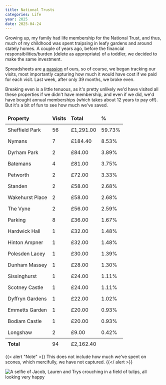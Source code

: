 ```yaml
---
title: National Trusts
categories: Life
year: 2025
date: 2025-04-24
---
```


Growing up, my family had life membership for the National Trust, and thus, much of my childhood was spent traipsing in leafy gardens and around stately homes. A couple of years ago, before the financial responsibilities/burden (delete as appropriate) of a toddler, we decided to make the same investment.

Spreadsheets are [a](/blog/virtual-games-yahtzee) [passion](/blog/virtual-games-boggle) of ours, so of course, we began tracking our visits, most importantly capturing how much it would have cost if we paid for each visit. Last week, after only 39 months, we broke even.

Breaking even is a little tenuous, as it's pretty unlikely we'd have visited all these properties if we didn't have membership, and even if we did, we'd have bought annual memberships (which takes about 12 years to pay off). But it's a bit of fun to see how much we've saved.

<table class="table">
<thead>
<tr>
<th>Property</th>
<th>Visits</th>
<th>Total</th>
<th>%</th>
</tr>
</thead>
<tbody>
<tr>
<td>Sheffield Park</td>
<td>56</td>
<td>£1,291.00</td>
<td>59.73%</td>
</tr>
<tr>
<td>Nymans</td>
<td>7</td>
<td>£184.40</td>
<td>8.53%</td>
</tr>
<tr>
<td>Dyrham Park</td>
<td>2</td>
<td>£84.00</td>
<td>3.89%</td>
</tr>
<tr>
<td>Batemans</td>
<td>4</td>
<td>£81.00</td>
<td>3.75%</td>
</tr>
<tr>
<td>Petworth</td>
<td>2</td>
<td>£72.00</td>
<td>3.33%</td>
</tr>
<tr>
<td>Standen</td>
<td>2</td>
<td>£58.00</td>
<td>2.68%</td>
</tr>
<tr>
<td>Wakehurst Place</td>
<td>2</td>
<td>£58.00</td>
<td>2.68%</td>
</tr>
<tr>
<td>The Vyne</td>
<td>2</td>
<td>£56.00</td>
<td>2.59%</td>
</tr>
<tr>
<td>Parking</td>
<td>8</td>
<td>£36.00</td>
<td>1.67%</td>
</tr>
<tr>
<td>Hardwick Hall</td>
<td>1</td>
<td>£32.00</td>
<td>1.48%</td>
</tr>
<tr>
<td>Hinton Ampner</td>
<td>1</td>
<td>£32.00</td>
<td>1.48%</td>
</tr>
<tr>
<td>Polesden Lacey</td>
<td>1</td>
<td>£30.00</td>
<td>1.39%</td>
</tr>
<tr>
<td>Dunham Massey</td>
<td>1</td>
<td>£28.00</td>
<td>1.30%</td>
</tr>
<tr>
<td>Sissinghurst</td>
<td>1</td>
<td>£24.00</td>
<td>1.11%</td>
</tr>
<tr>
<td>Scotney Castle</td>
<td>1</td>
<td>£24.00</td>
<td>1.11%</td>
</tr>
<tr>
<td>Dyffryn Gardens</td>
<td>1</td>
<td>£22.00</td>
<td>1.02%</td>
</tr>
<tr>
<td>Emmetts Garden</td>
<td>1</td>
<td>£20.00</td>
<td>0.93%</td>
</tr>
<tr>
<td>Bodiam Castle</td>
<td>1</td>
<td>£20.00</td>
<td>0.93%</td>
</tr>
<tr>
<td>Longshaw</td>
<td>2</td>
<td>£9.00</td>
<td>0.42%</td>
</tr>
</tbody>
<tfoot>
<tr>
<th>Total</th>
<td>94</td>
<td>£2,162.40</td>
<td></td>
</tr>
</table>

<style>
.table {
  width: 100%;
  border-collapse: collapse;
  margin-bottom: var(--space-l);
}

.table th, .table td {
  border: 1px solid var(--table-border);
  padding: 8px;
}
.table th {
  background-color: var(--table-bg);
  text-align: left;
}
</style>

{{< alert "Note" >}}
This does not include how much we've spent on scones, which mercifully, we have not captured.
{{</ alert >}}

![A selfie of Jacob, Lauren and Trys crouching in a field of tulips, all looking very happy](/images/blog/national-trusts.jpg)
